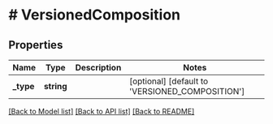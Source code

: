 # # VersionedComposition

## Properties

Name | Type | Description | Notes
------------ | ------------- | ------------- | -------------
**_type** | **string** |  | [optional] [default to 'VERSIONED_COMPOSITION']

[[Back to Model list]](../../README.md#models) [[Back to API list]](../../README.md#endpoints) [[Back to README]](../../README.md)

